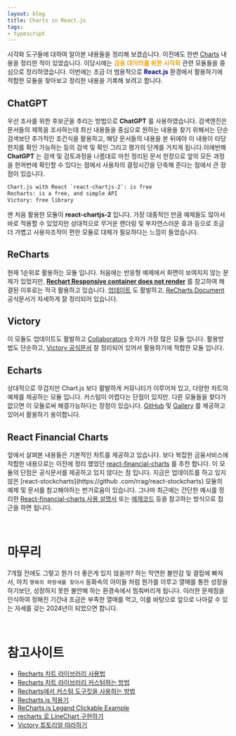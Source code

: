 ```yaml
---
layout: blog
title: Charts in React.js
tags:
- typescript
---
```


시각화 도구들에 대하여 알아본 내용들을 정리해 보겠습니다. 이전에도 한번 [Charts](https://yongbeomkim.github.io/02js/2022-01-21-charts.html) 내용을 정리한 적이 있었습니다. 이당시에는 **<span style="color:orange">금융 데이터를 위한 시각화</span>** 관련 모듈들을 중심으로 정리하였습니다. 이번에는 조금 더 범용적으로  **<span style="color:darkblue">React.js</span>** 환경에서 활용하기에 적합한 모듈을 찾아보고 정리한 내용을 기록해 보려고 합니다.

## ChatGPT

우선 조사를 위한 후보군을 추리는 방법으로 **ChatGPT** 를 사용하였습니다. 검색엔진은 문서들의 제목을 조사하는데 최신 내용들을 중심으로 원하는 내용을 찾기 위해서는 단순 검색보단 추가적인 조건식을 활용하고, 해당 문서들의 내용을 본 뒤에야 이 내용이 타당한지를 확인 가능하는 등의 검색 및 확인 그리고 평가의 단계를 거치게 됩니다.이에반해 **ChatGPT** 는 검색 및 검토과정을 나름대로 마친 정리된 문서 한장으로 앞의 모든 과정을 한꺼번에 확인할 수 있다는 점에서 사용자의 결정시간을 단축해 준다는 점에서 큰 장점이 있습니다.

```bash
Chart.js with React `react-chartjs-2`: is free
Recharts: is a free, and simple API
Victory: free library
```

맨 처음 활용한 모듈이 **<span>react-chartjs-2</span>** 입니다. 가장 대중적인 만큼 예제들도 많아서 바로 적용할 수 있었지만 상대적으로 무거운 랜더링 및 부자연스러운 효과 등으로 조금더 가볍고 사용자조작이 편한 모듈로 대체가 필요하다는 느낌이 들었습니다.

## **ReCharts**
현재 1순위로 활용하는 모듈 입니다. 처음에는 반응형 예제에서 화면이 보여지지 않는 문제가 있었지만, **[Rechart Responsive container does not render](https://stackoverflow.com/questions/47614196/rechart-responsive-container-does-not-render)** 를 참고하여 해결된 이후로는 적극 활용하고 있습니다. [업데이트](https://www.npmjs.com/package/recharts) 도 활발하고, [ReCharts Document](https://recharts.org/en-US/) 공식문서가 자세하게 잘 정리되어 있습니다.

## **Victory**
이 모듈도 업데이트도 활발하고 [Collaborators](https://www.npmjs.com/package/victory) 숫자가 가장 많은 모듈 입니다. 활용방법도 단순하고, [Victory 공식문서](https://formidable.com/open-source/victory/gallery) 잘 정리되어 있어서 활용하기에 적합한 모듈 입니다.

## **Echarts**
상대적으로 무겁지만 Chart.js 보다 활발하게 커뮤니티가 이루어져 있고, 다양한 차트의 예제를 제공하는 모듈 입니다. 커스텀이 어렵다는 단점이 있지만. 다른 모듈들을 찾다가 없으면 이 모듈로써 해결가능하다는 장점이 있습니다. [GitHub](https://github.com/apache/echarts) 및 [Gallery](https://echarts.apache.org/examples/en/index.html#chart-type-radar) 를 제공하고 있어서 활용하기 용이합니다.

## **<span style="color:var(--accent);">React Financial Charts</span>**
앞에서 살펴본 내용들은 기본적인 차트를 제공하고 있습니다. 보다 복잡한 금융서비스에 적합한 내용으로는 이전에 정리 했었던 [react-financial-charts](https://github.com/react-financial/react-financial-charts) 를 추천 합니다. 이 모듈의 단점은 공식문서를 제공하고 있지 않다는 점 입니다. 지금은 업데이트를 하고 있지 않은 [react-stockcharts](https://github .com/rrag/react-stockcharts) 모듈의 예제 및 문서를 참고해야하는 번거로움이 있습니다. 그나마 최근에는 간단한 예시를 정리한 [React-financial-charts 사용 설명서](https://velog.io/@turtlemana/React-financial-charts-%EC%82%AC%EC%9A%A9-%EC%84%A4%EB%AA%85%EC%84%9C) 또는 [예제코드]([codesandbox.io/s/c88wz](https://codesandbox.io/p/sandbox/react-financial-charts-demo-c88wz?file=%2Findex.js)) 등을 참고하는 방식으로 접근을 하면 됩니다.

<br/>

# 마무리
7개월 전에도 그렇고 뭔가 더 좋은게 있지 않을까? 하는 막연한 불안감 및 결핍에 빠져서, 마치 `행복의 파랑새를 찾아서` 동화속의 아이들 처럼 뭔가를 이루고 열매를 통한 성장을 하기보단, 성장하지 못한 불안해 하는 환경속에서 멈춰버리게 됩니다. 이러한 문제점을 인식하여 정해진 기간내 조금은 부족한 열매를 먹고, 이를 바탕으로 앞으로 나아갈 수 있는 자세를 갖는 2024년이 되었으면 합니다.

<br/>

# 참고사이트
- [Recharts 차트 라이브러리 사용법](https://velog.io/@eunjin/React-Recharts-%EC%B0%A8%ED%8A%B8-%EB%9D%BC%EC%9D%B4%EB%B8%8C%EB%9F%AC%EB%A6%AC-%EC%82%AC%EC%9A%A9%EB%B2%95)
- [Recharts 차트 라이브러리 커스텀하는 방법](https://velog.io/@eunjin/React-Recharts-%EC%B0%A8%ED%8A%B8-%EB%9D%BC%EC%9D%B4%EB%B8%8C%EB%9F%AC%EB%A6%AC-%EC%BB%A4%EC%8A%A4%ED%85%80%ED%95%98%EB%8A%94-%EB%B0%A9%EB%B2%95)
- [Recharts에서 커스텀 도구킷을 사용하는 방법](https://colinch4.github.io/2023-12-01/12-53-02-519052-recharts%EC%97%90%EC%84%9C-%EC%BB%A4%EC%8A%A4%ED%85%80-%EB%8F%84%EA%B5%AC%ED%82%B7%EC%9D%84-%EC%82%AC%EC%9A%A9%ED%95%98%EB%8A%94-%EB%B0%A9%EB%B2%95%EC%9D%80-%EB%AC%B4%EC%97%87%EC%9D%B8%EA%B0%80%EC%9A%94/)
- [Recharts.js 적용기](https://heeeming.tistory.com/entry/React-%EB%A6%AC%EC%95%A1%ED%8A%B8-%EC%B0%A8%ED%8A%B8-%EB%9D%BC%EC%9D%B4%EB%B8%8C%EB%9F%AC%EB%A6%AC-Rechartsjs-%EC%A0%81%EC%9A%A9%EA%B8%B0React-chart-library-Rechartsjs)
- [ReCharts.js Legand Clickable Example](https://codesandbox.io/p/sandbox/recharts-with-legend-toggle-dqlts?file=%2Fsrc%2FBarGraph.js)
- [recharts 로 LineChart 구현하기](https://velog.io/@yrats/recharts-%EB%A1%9C-LineChart-%EA%B5%AC%ED%98%84%ED%95%98%EA%B8%B0)
- [Victory 튜토리얼 따라하기](https://medium.com/official-podo/%EC%B0%A8%ED%8A%B8-%EB%9D%BC%EC%9D%B4%EB%B8%8C%EB%9F%AC%EB%A6%AC-victory-%ED%8A%9C%ED%86%A0%EB%A6%AC%EC%96%BC-%EB%94%B0%EB%9D%BC%ED%95%98%EA%B8%B0-f9332ae7c97a)